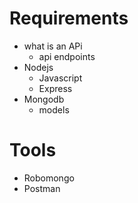# Requirements
- what is an APi
	- api endpoints
- Nodejs
	- Javascript
	- Express
- Mongodb
	- models

# Tools
- Robomongo
- Postman
